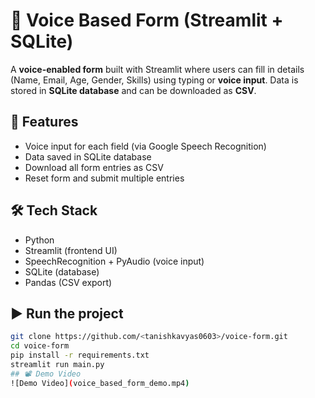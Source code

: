 # 🎤 Voice Based Form (Streamlit + SQLite)

A **voice-enabled form** built with Streamlit where users can fill in details 
(Name, Email, Age, Gender, Skills) using typing or **voice input**. 
Data is stored in **SQLite database** and can be downloaded as **CSV**.

## 🚀 Features
- Voice input for each field (via Google Speech Recognition)
- Data saved in SQLite database
- Download all form entries as CSV
- Reset form and submit multiple entries

## 🛠️ Tech Stack
- Python
- Streamlit (frontend UI)
- SpeechRecognition + PyAudio (voice input)
- SQLite (database)
- Pandas (CSV export)

## ▶️ Run the project
```bash
git clone https://github.com/<tanishkavyas0603>/voice-form.git
cd voice-form
pip install -r requirements.txt
streamlit run main.py
## 📽 Demo Video
![Demo Video](voice_based_form_demo.mp4)

